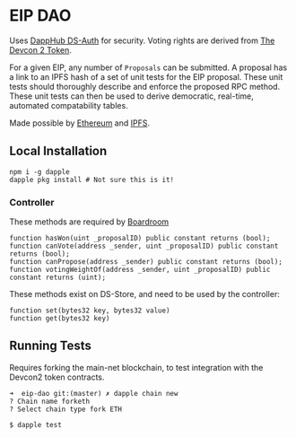 # EIP DAO

Uses [DappHub DS-Auth](https://github.com/dapphub/ds-auth) for security.
Voting rights are derived from [The Devcon 2 Token](https://github.com/pipermerriam/devcon2-token).

For a given EIP, any number of `Proposals` can be submitted.
A proposal has a link to an IPFS hash of a set of unit tests for the EIP proposal.
These unit tests should thoroughly describe and enforce the proposed RPC method.
These unit tests can then be used to derive democratic, real-time, automated compatability tables.

Made possible by [Ethereum](https://ethereum.org/) and [IPFS](https://ipfs.io).

## Local Installation

```
npm i -g dapple
dapple pkg install # Not sure this is it!
```

### Controller

These methods are required by [Boardroom](https://github.com/boardroom-project/boardroom-contracts/blob/master/contracts/Rules.sol)

```
function hasWon(uint _proposalID) public constant returns (bool);
function canVote(address _sender, uint _proposalID) public constant returns (bool);
function canPropose(address _sender) public constant returns (bool);
function votingWeightOf(address _sender, uint _proposalID) public constant returns (uint);
```

These methods exist on DS-Store, and need to be used by the controller:

```
function set(bytes32 key, bytes32 value)
function get(bytes32 key)
```

## Running Tests

Requires forking the main-net blockchain, to test integration with the Devcon2 token contracts.

```
➜  eip-dao git:(master) ✗ dapple chain new
? Chain name forketh
? Select chain type fork ETH

$ dapple test
```

